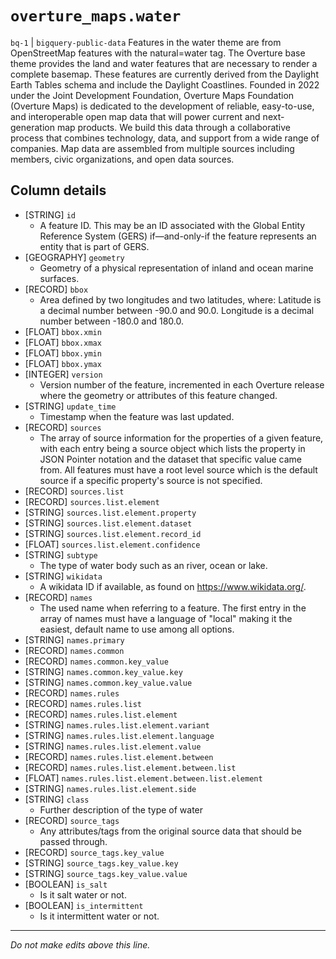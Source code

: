# `overture_maps.water`
`bq-1` | `bigquery-public-data`
Features in the water theme are from OpenStreetMap features with the natural=water tag.
The Overture base theme provides the land and water features that are necessary to render a complete basemap. These features are currently derived from the Daylight Earth Tables schema and include the Daylight Coastlines.
Founded in 2022 under the Joint Development Foundation, Overture Maps Foundation (Overture Maps) is dedicated to the development of reliable, easy-to-use, and interoperable open map data that will power current and next-generation map products. We build this data through a collaborative process that combines technology, data, and support from a wide range of companies. Map data are assembled from multiple sources including members, civic organizations, and open data sources.

## Column details
* [STRING]    `id`
  - A feature ID. This may be an ID associated with the Global Entity Reference System (GERS) if—and-only-if the feature represents an entity that is part of GERS.
* [GEOGRAPHY] `geometry`
  - Geometry of a physical representation of inland and ocean marine surfaces.
* [RECORD]    `bbox`
  - Area defined by two longitudes and two latitudes, where: Latitude is a decimal number between -90.0 and 90.0. Longitude is a decimal number between -180.0 and 180.0.
* [FLOAT]     `bbox.xmin`
* [FLOAT]     `bbox.xmax`
* [FLOAT]     `bbox.ymin`
* [FLOAT]     `bbox.ymax`
* [INTEGER]   `version`
  - Version number of the feature, incremented in each Overture release where the geometry or attributes of this feature changed.
* [STRING]    `update_time`
  - Timestamp when the feature was last updated.
* [RECORD]    `sources`
  - The array of source information for the properties of a given feature, with each entry being a source object which lists the property in JSON Pointer notation and the dataset that specific value came from. All features must have a root level source which is the default source if a specific property's source is not specified.
* [RECORD]    `sources.list`
* [RECORD]    `sources.list.element`
* [STRING]    `sources.list.element.property`
* [STRING]    `sources.list.element.dataset`
* [STRING]    `sources.list.element.record_id`
* [FLOAT]     `sources.list.element.confidence`
* [STRING]    `subtype`
  - The type of water body such as an river, ocean or lake.
* [STRING]    `wikidata`
  - A wikidata ID if available, as found on https://www.wikidata.org/.
* [RECORD]    `names`
  - The used name when referring to a feature. The first entry in the array of names must have a language of "local" making it the easiest, default name to use among all options.
* [STRING]    `names.primary`
* [RECORD]    `names.common`
* [RECORD]    `names.common.key_value`
* [STRING]    `names.common.key_value.key`
* [STRING]    `names.common.key_value.value`
* [RECORD]    `names.rules`
* [RECORD]    `names.rules.list`
* [RECORD]    `names.rules.list.element`
* [STRING]    `names.rules.list.element.variant`
* [STRING]    `names.rules.list.element.language`
* [STRING]    `names.rules.list.element.value`
* [RECORD]    `names.rules.list.element.between`
* [RECORD]    `names.rules.list.element.between.list`
* [FLOAT]     `names.rules.list.element.between.list.element`
* [STRING]    `names.rules.list.element.side`
* [STRING]    `class`
  - Further description of the type of water
* [RECORD]    `source_tags`
  - Any attributes/tags from the original source data that should be passed through.
* [RECORD]    `source_tags.key_value`
* [STRING]    `source_tags.key_value.key`
* [STRING]    `source_tags.key_value.value`
* [BOOLEAN]   `is_salt`
  - Is it salt water or not.
* [BOOLEAN]   `is_intermittent`
  - Is it intermittent water or not.

-------------------------------------------------------------------------------
*Do not make edits above this line.*

